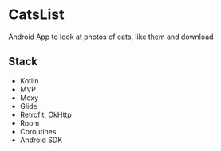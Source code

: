 CatsList
========

Android App to look at photos of cats, like them and download

Stack
--------

* Kotlin
* MVP
* Moxy
* Glide
* Retrofit, OkHttp
* Room
* Coroutines
* Android SDK
